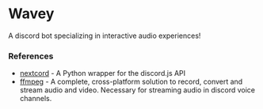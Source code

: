 # Wavey
A discord bot specializing in interactive audio experiences!



### References
- [nextcord](https://pypi.org/project/nextcord/) - A Python wrapper for the discord.js API
- [ffmpeg](https://ffmpeg.org/) - A complete, cross-platform solution to record, convert and stream audio and video. Necessary for streaming audio in discord voice channels.